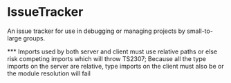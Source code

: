 # IssueTracker

An issue tracker for use in debugging or managing projects by small-to-large groups.

*** Imports used by both server and client must use relative paths or else risk competing imports which will throw TS2307; Because all the type imports on the server are relative, type imports on the client must also be or the module resolution will fail
